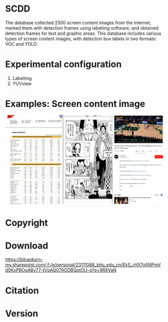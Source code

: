 # SCDD
The database collected 2500 screen content images from the Internet, marked them with detection frames using labelimg software, and obtained detection frames for text and graphic areas. This database includes various types of screen content images, with detection box labels in two formats: VOC and YOLO.

# Experimental configuration
1. LabelImg
2. YUVview


# Examples: Screen content image
![00340](https://github.com/CJiao0322/SCDD/blob/main/00340.png)

# Copyright


# Download
https://bjtueducn-my.sharepoint.com/:f:/g/personal/23111088_bjtu_edu_cn/EkS_rHX7q5NPmVd0KxPBOoABv77-tVpAQ079ODBQptOU-g?e=9R8VaN
# Citation

# Version
